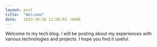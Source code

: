 ```yaml
---
layout: post
title:  "Welcome"
date:   2023-10-28 11:50:03 -0400
---
```

Welcome to my tech blog. <!--more-->I will be posting about my experiences with various technologies and projects. I hope you find it useful.

